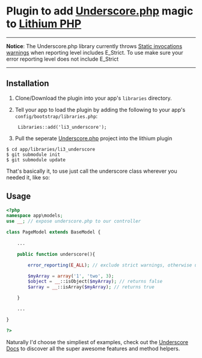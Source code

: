 # Plugin to add [Underscore.php](http://brianhaveri.github.com/Underscore.php/) magic to [Lithium PHP](http://lithify.me)

***
__Notice__: The Underscore.php library currently throws [Static invocations warnings](https://github.com/brianhaveri/Underscore.php/issues/4) when reporting level includes E_Strict. To use make sure your error reporting level does not include E_Strict
***

## Installation
1. Clone/Download the plugin into your app's ``libraries`` directory.
2. Tell your app to load the plugin by adding the following to your app's ``config/bootstrap/libraries.php``:

		Libraries::add('li3_underscore');

3. Pull the seperate [Underscore.php](http://brianhaveri.github.com/Underscore.php) project into the lithium plugin

~~~ shell
$ cd app/libraries/li3_underscore
$ git submodule init
$ git submodule update
~~~

That's basically it, to use just call the underscore class wherever you needed it, like so:

## Usage

~~~ php
<?php
namespace app\models;
use __; // expose underscore.php to our controller

class PageModel extends BaseModel {
	
	...

	public function underscore(){

		error_reporting(E_ALL); // exclude strict warnings, otherwise underscore reports static invocation warnings.

		$myArray = array('1', 'two', 3);
		$object = __::isObject($myArray); // returns false
		$array = __::isArray($myArray); // returns true

	}

	...

}

?>
~~~

Naturally I'd choose the simpliest of examples, check out the [Underscore Docs](http://brianhaveri.github.com/Underscore.php/) to discover all the super awesome features and method helpers.